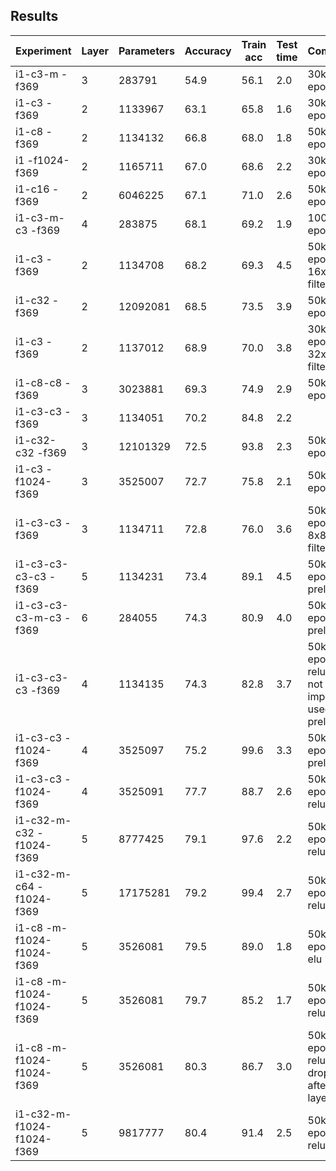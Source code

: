 ## Results

| Experiment              | Layer | Parameters | Accuracy | Train acc | Test time | Comment
| ----------------------- | ----- | ---------- | -------- | --------- | --------- | -------
| i1-c3-m             -f369 |     3 |   283791   | 54.9     | 56.1      | 2.0       | 30k epochs
| i1-c3               -f369 |     2 |  1133967   | 63.1     | 65.8      | 1.6       | 30k epochs
| i1-c8               -f369 |     2 |  1134132   | 66.8     | 68.0      | 1.8       | 50k epochs
| i1            -f1024-f369 |     2 |  1165711   | 67.0     | 68.6      | 2.2       | 30k epochs
| i1-c16              -f369 |     2 |  6046225   | 67.1     | 71.0      | 2.6       | 50k epochs
| i1-c3-m-c3          -f369 |     4 |   283875   | 68.1     | 69.2      | 1.9       |100k epochs
| i1-c3               -f369 |     2 |  1134708   | 68.2     | 69.3      | 4.5       | 50k epochs - 16x16 filters
| i1-c32              -f369 |     2 | 12092081   | 68.5     | 73.5      | 3.9       | 50k epochs
| i1-c3               -f369 |     2 |  1137012   | 68.9     | 70.0      | 3.8       | 30k epochs - 32x32 filters
| i1-c8-c8            -f369 |     3 |  3023881   | 69.3     | 74.9      | 2.9       | 50k epochs
| i1-c3-c3            -f369 |     3 |  1134051   | 70.2     | 84.8      | 2.2       |
| i1-c32-c32          -f369 |     3 | 12101329   | 72.5     | 93.8      | 2.3       | 50k epochs
| i1-c3         -f1024-f369 |     3 |  3525007   | 72.7     | 75.8      | 2.1       | 50k epochs
| i1-c3-c3            -f369 |     3 |  1134711   | 72.8     | 76.0      | 3.6       | 50k epochs - 8x8 filters
| i1-c3-c3-c3-c3      -f369 |     5 |  1134231   | 73.4     | 89.1      | 4.5       | 50k epochs; prelu
| i1-c3-c3-c3-m-c3    -f369 |     6 |   284055   | 74.3     | 80.9      | 4.0       | 50k epochs; prelu
| i1-c3-c3-c3         -f369 |     4 |  1134135   | 74.3     | 82.8      | 3.7       | 50k epochs - relu did not improve; used prelu
| i1-c3-c3      -f1024-f369 |     4 |  3525097   | 75.2     | 99.6      | 3.3       | 50k epochs, prelu
| i1-c3-c3      -f1024-f369 |     4 |  3525091   | 77.7     | 88.7      | 2.6       | 50k epochs, relu
| i1-c32-m-c32  -f1024-f369 |     5 |  8777425   | 79.1     | 97.6      | 2.2       | 50k epochs, relu
| i1-c32-m-c64  -f1024-f369 |     5 | 17175281   | 79.2     | 99.4      | 2.7       | 50k epochs, relu
| i1-c8 -m-f1024-f1024-f369 |     5 |  3526081   | 79.5     | 89.0      | 1.8       | 50k epochs, elu
| i1-c8 -m-f1024-f1024-f369 |     5 |  3526081   | 79.7     | 85.2      | 1.7       | 50k epochs, relu
| i1-c8 -m-f1024-f1024-f369 |     5 |  3526081   | 80.3     | 86.7      | 3.0       | 50k epochs, relu (with dropout after fc-layers)
| i1-c32-m-f1024-f1024-f369 |     5 |  9817777   | 80.4     | 91.4      | 2.5       | 50k epochs, relu